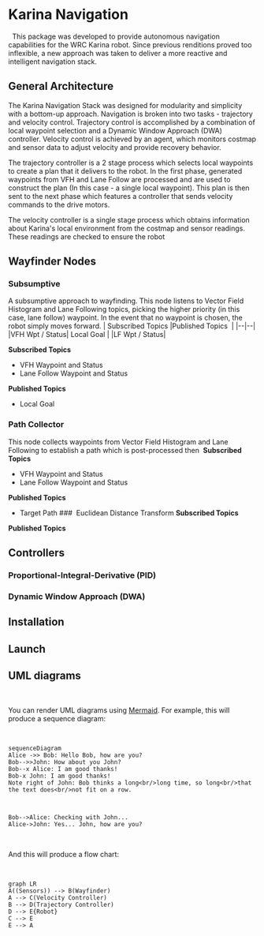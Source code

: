 # Karina Navigation
 
This package was developed to provide autonomous navigation capabilities for the WRC Karina robot. Since previous renditions proved too inflexible, a new approach was taken to deliver a more reactive and intelligent navigation stack.

## General Architecture
The Karina Navigation Stack was designed for modularity and simplicity with a bottom-up approach. Navigation is broken into two tasks - trajectory and velocity control. Trajectory control is accomplished by a combination of local waypoint selection and a Dynamic Window Approach (DWA) controller. Velocity control is achieved by an agent, which monitors costmap and sensor data to adjust velocity and provide recovery behavior.

The trajectory controller is a 2 stage process which selects local waypoints to create a plan that it delivers to the robot. In the first phase, generated waypoints from VFH and Lane Follow are processed and are used to construct the plan (In this case - a single local waypoint). This plan is then sent to the next phase which features a controller that sends velocity commands to the drive motors.

The velocity controller is a single stage process which obtains information about Karina's local environment from the costmap and sensor readings. These readings are checked to ensure the robot

## Wayfinder Nodes
### Subsumptive
A subsumptive approach to wayfinding. This node listens to Vector Field Histogram and Lane Following topics, picking the higher priority (in this case, lane follow) waypoint. In the event that no waypoint is chosen, the robot simply moves forward.
| Subscribed Topics |Published Topics  |
|--|--|
|VFH Wpt / Status| Local Goal |
|LF Wpt / Status|

**Subscribed Topics**
- VFH Waypoint and Status
- Lane Follow Waypoint and Status

**Published Topics**
- Local Goal
### Path Collector
This node collects waypoints from Vector Field Histogram and Lane Following to establish a path which is post-processed then 
**Subscribed Topics**
- VFH Waypoint and Status
- Lane Follow Waypoint and Status

**Published Topics**
- Target Path
###  Euclidean Distance Transform
**Subscribed Topics**

**Published Topics**
## Controllers
### Proportional-Integral-Derivative (PID)
### Dynamic Window Approach (DWA)
## Installation
## Launch
## UML diagrams

 

You can render UML diagrams using [Mermaid](https://mermaidjs.github.io/). For example, this will produce a sequence diagram:

 

```mermaid
sequenceDiagram
Alice ->> Bob: Hello Bob, how are you?
Bob-->>John: How about you John?
Bob--x Alice: I am good thanks!
Bob-x John: I am good thanks!
Note right of John: Bob thinks a long<br/>long time, so long<br/>that the text does<br/>not fit on a row.

 

Bob-->Alice: Checking with John...
Alice->John: Yes... John, how are you?
```

 

And this will produce a flow chart:

 

```mermaid
graph LR
A((Sensors)) --> B(Wayfinder)
A --> C(Velocity Controller)
B --> D(Trajectory Controller)
D --> E{Robot}
C --> E
E --> A
```
